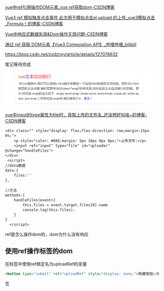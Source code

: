 [vue中ref引用操作DOM元素_vue ref获取dom-CSDN博客](https://blog.csdn.net/zxdznyy/article/details/127078632)

[Vue3 ref 模拟触发点击事件 此次用于模拟点击el upload 的上传_vue3模拟点击_Formula！的博客-CSDN博客](https://blog.csdn.net/qq_39581137/article/details/130246842)

[Vue中响应式数据失效&Dom操作无效问题-CSDN博客](https://blog.csdn.net/weixin_34064653/article/details/88748005)

[通过 ref 获取 DOM元素【Vue3 Composition API】_哔哩哔哩_bilibili](https://www.bilibili.com/video/BV1Uq4y1L7oj/?spm_id_from=333.999.top_right_bar_window_custom_collection.content.click)

https://blog.csdn.net/zxdznyy/article/details/127078632

笔记等待完成

![](img/image-20231002030139408.png)

[vue中input的type属性为file时，获取上传的文件名_还没想好叫啥~的博客-CSDN博客](https://blog.csdn.net/weixin_52613927/article/details/122985931)

```vue
<div class="" style="display: flex;flex-direction: row;margin:15px 6%;">
	<p style="color: #666;margin: 5px 10px 0px 0px;">上传文件:</p>
	<input ref="input" type="file" id="uploader" @change="handleFiles">
</div>
 <script>
//data数据
data:{
	files:''
},

//方法
methods:{
	handleFiles(event){
		this.files = event.target.files[0].name
		console.log(this.files);
	}
}
  </script>
```

ref是怎么操作dom的，dom为什么没有响应

## 使用ref操作标签的dom

在标签中使用ref绑定名为uploadRef的变量

```html
<button type="submit" ref="uploadRef" style="display: none;">隐藏按钮</button>
```

在 <script>中定义uploadRef并且在onMounted中预加载dom到uploadRef中，开放uploadRef

```js
 setup(){
          const uploadRef =ref(null);
          onMounted (()=>{
            console.log(uploadRef.value);
          })
          return {
            uploadRef
          }
        }
```

在nextTick中等待dom刷新后操作dom，否则提交的表单没有数据：

```js
this.$nextTick(()=>{
        this.$refs.uploadRef.click(); //操纵dom中的click()行为，提交行为使用submit()
      })
```

# 新的简单的实现方法

```vue
<!-- eslint-disable vue/multi-word-component-names -->
<template>
  <div class="login-container">
    <el-form class="login-form" :model="loginForm" :rules="loginRules"  ref="loginFromRef">
 ......
</template>

<script setup>
import { ref } from 'vue'
import { useStore } from 'vuex'

const loading = ref(false)
//定义null
const loginFromRef = ref(null)
const store = useStore()
const handleLogin = () => {
    //使用Ref操作DOM
  loginFromRef.value.validate(valid => {
    if (!valid) { return }
    loading.value = true
    store.dispatch('user/login', loginForm.value)
      .then((respone) => {
        loading.value = false
        console.log(respone)
      })
      .catch(err => {
        loading.value = false
        console.log(err)
      })
  })
}
</style>

```

**怎么修改上传按钮的样式：**

隐藏原来的上传按钮，用按钮操作dom来操作上传按钮
